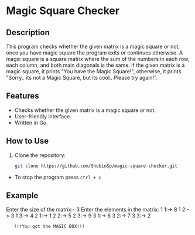 # Magic Square Checker

## Description
This program checks whether the given matrix is a magic square or not, once you have magic square the program exits or continues otherwise. A magic square is a square matrix where the sum of the numbers in each row, each column, and both main diagonals is the same. If the given matrix is a magic square, it prints "You have the Magic Square!", otherwise, it prints "Sorry.. its not a Magic Square, but its cool.. Please try again!".

## Features
- Checks whether the given matrix is a magic square or not.
- User-friendly interface.
- Written in Go.

## How to Use
1. Clone the repository:
   ```bash
   git clone https://github.com/ShebinSp/magic-square-checker.git
 * To stop the program press `ctrl + c`

## Example
Enter the size of the matrix:- 3 
Enter the elements in the matrix:
1 1:-> 8
1 2:-> 3 
1 3:-> 4
2 1:-> 1
2 2:-> 5
2 3:-> 9
3 1:-> 6
3 2:-> 7
3 3:-> 2
       
       !!!You got the MAGIC BOX!!!

